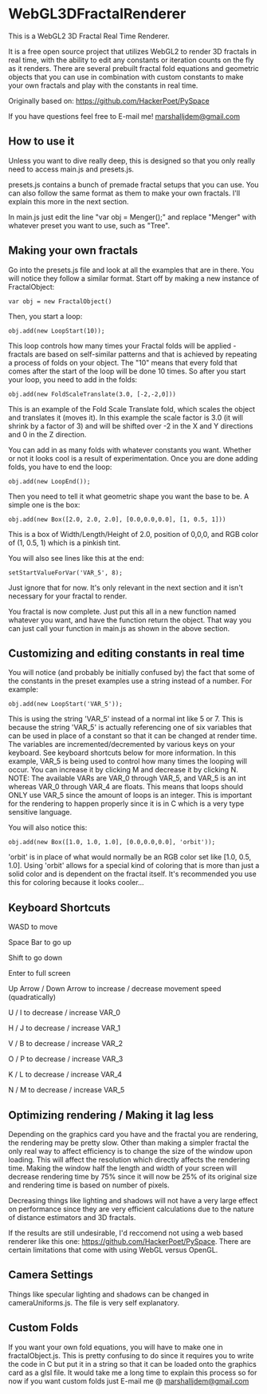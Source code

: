 # WebGL3DFractalRenderer
This is a WebGL2 3D Fractal Real Time Renderer.

It is a free open source project that utilizes WebGL2 to render 3D fractals in real time, with the ability to edit any constants or iteration counts on the fly as it renders. There are several prebuilt fractal fold equations and geometric objects that you can use in combination with custom constants to make your own fractals and play with the constants in real time.

Originally based on: https://github.com/HackerPoet/PySpace

If you have questions feel free to E-mail me! marshalljdem@gmail.com

<h2>How to use it</h2>

Unless you want to dive really deep, this is designed so that you only really need to access main.js and presets.js.

presets.js contains a bunch of premade fractal setups that you can use. You can also follow the same format as them to make your own fractals. I'll explain this more in the next section.

In main.js just edit the line "var obj = Menger();" and replace "Menger" with whatever preset you want to use, such as "Tree".

<h2>Making your own fractals</h2>

Go into the presets.js file and look at all the examples that are in there. You will notice they follow a similar format. Start off by making a new instance of FractalObject:

  `var obj = new FractalObject()`
  
Then, you start a loop:

  `obj.add(new LoopStart(10));`

This loop controls how many times your Fractal folds will be applied - fractals are based on self-similar patterns and that is achieved by repeating a process of folds on your object. The "10" means that every fold that comes after the start of the loop will be done 10 times. So after you start your loop, you need to add in the folds:

  `obj.add(new FoldScaleTranslate(3.0, [-2,-2,0]))`

This is an example of the Fold Scale Translate fold, which scales the object and translates it (moves it). In this example the scale factor is 3.0 (it will shrink by a factor of 3) and will be shifted over -2 in the X and Y directions and 0 in the Z direction.

You can add in as many folds with whatever constants you want. Whether or not it looks cool is a result of experimentation. Once you are done adding folds, you have to end the loop:

  `obj.add(new LoopEnd());`
 
Then you need to tell it what geometric shape you want the base to be. A simple one is the box:

  `obj.add(new Box([2.0, 2.0, 2.0], [0.0,0.0,0.0], [1, 0.5, 1]))`
 
This is a box of Width/Length/Height of 2.0, position of 0,0,0, and RGB color of (1, 0.5, 1) which is a pinkish tint.

You will also see lines like this at the end:

`setStartValueForVar('VAR_5', 8);`

Just ignore that for now. It's only relevant in the next section and it isn't necessary for your fractal to render.

You fractal is now complete. Just put this all in a new function named whatever you want, and have the function return the object. That way you can just call your function in main.js as shown in the above section.

<h2>Customizing and editing constants in real time</h2>

You will notice (and probably be initially confused by) the fact that some of the constants in the preset examples use a string instead of a number. For example: 

  `obj.add(new LoopStart('VAR_5'));`

This is using the string 'VAR_5' instead of a normal int like 5 or 7. This is because the string 'VAR_5' is actually referencing one of six variables that can be used in place of a constant so that it can be changed at render time. The variables are incremented/decremented by various keys on your keyboard. See keyboard shortcuts below for more information. In this example, VAR_5 is being used to control how many times the looping will occur. You can increase it by clicking M and decrease it by clicking N. NOTE: The available VARs are VAR_0 through VAR_5, and VAR_5 is an int whereas VAR_0 through VAR_4 are floats. This means that loops should ONLY use VAR_5 since the amount of loops is an integer. This is important for the rendering to happen properly since it is in C which is a very type sensitive language.

You will also notice this:


  `obj.add(new Box([1.0, 1.0, 1.0], [0.0,0.0,0.0], 'orbit'));`

'orbit' is in place of what would normally be an RGB color set like [1.0, 0.5, 1.0]. Using 'orbit' allows for a special kind of coloring that is more than just a solid color and is dependent on the fractal itself. It's recommended you use this for coloring because it looks cooler...

<h2>Keyboard Shortcuts</h2>

WASD to move

Space Bar to go up

Shift to go down

Enter to full screen

Up Arrow / Down Arrow to increase / decrease movement speed (quadratically)

U / I to decrease / increase VAR_0

H / J to decrease / increase VAR_1

V / B to decrease / increase VAR_2

O / P to decrease / increase VAR_3

K / L to decrease / increase VAR_4

N / M to decrease / increase VAR_5

<h2>Optimizing rendering / Making it lag less</h2>

Depending on the graphics card you have and the fractal you are rendering, the rendering may be pretty slow. Other than making a simpler fractal the only real way to affect efficiency is to change the size of the window upon loading. This will affect the resolution which directly affects the rendering time. Making the window half the length and width of your screen will decrease rendering time by 75% since it will now be 25% of its original size and rendering time is based on number of pixels.

Decreasing things like lighting and shadows will not have a very large effect on performance since they are very efficient calculations due to the nature of distance estimators and 3D fractals.

If the results are still undesirable, I'd reccomend not using a web based renderer like this one: https://github.com/HackerPoet/PySpace. There are certain limitations that come with using WebGL versus OpenGL. 

<h2>Camera Settings</h2>

Things like specular lighting and shadows can be changed in cameraUniforms.js. The file is very self explanatory. 

<h2>Custom Folds</h2>

If you want your own fold equations, you will have to make one in fractalObject.js. This is pretty confusing to do since it requires you to write the code in C but put it in a string so that it can be loaded onto the graphics card as a glsl file. It would take me a long time to explain this process so for now if you want custom folds just E-mail me @ marshalljdem@gmail.com
